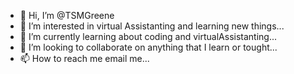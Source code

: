 - 👋 Hi, I’m @TSMGreene
- 👀 I’m interested in virtual Assistanting and learning new things...
- 🌱 I’m currently learning about coding and virtualAssistanting...
- 💞️ I’m looking to collaborate on anything that I learn or tought...
- 📫 How to reach me email me...

<!---
TSMGreene/TSMGreene is a ✨ special ✨ repository because its `README.md` (this file) appears on your GitHub profile.
You can click the Preview link to take a look at your changes.
--->
